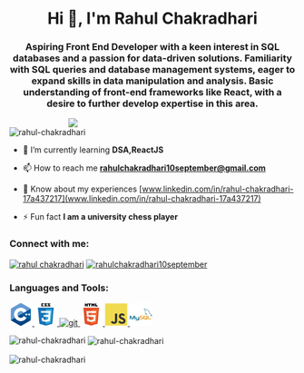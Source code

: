 <h1 align="center">Hi 👋, I'm Rahul Chakradhari</h1>
<h3 align="center">Aspiring Front End Developer with a keen interest in SQL databases and a passion for data-driven solutions. Familiarity with SQL queries and database management systems, eager to expand skills in data manipulation and analysis. Basic understanding of front-end frameworks like React, with a desire to further develop expertise in this area.</h3>

<img align="right" width="400" src="https://dribbble.com/shots/4502924-Python-developer-animation/attachments/10432197?mode=media">

<p align="left"> <img src="https://komarev.com/ghpvc/?username=rahul-chakradhari&label=Profile%20views&color=0e75b6&style=flat" alt="rahul-chakradhari" /> </p>

- 🌱 I’m currently learning **DSA,ReactJS**

- 📫 How to reach me **rahulchakradhari10september@gmail.com**

- 📄 Know about my experiences [www.linkedin.com/in/rahul-chakradhari-17a437217](www.linkedin.com/in/rahul-chakradhari-17a437217)

- ⚡ Fun fact **I am a university chess player**

<h3 align="left">Connect with me:</h3>
<p align="left">
<a href="https://linkedin.com/in/rahul chakradhari" target="blank"><img align="center" src="https://raw.githubusercontent.com/rahuldkjain/github-profile-readme-generator/master/src/images/icons/Social/linked-in-alt.svg" alt="rahul chakradhari" height="30" width="40" /></a>
<a href="https://www.leetcode.com/rahulchakradhari10september" target="blank"><img align="center" src="https://raw.githubusercontent.com/rahuldkjain/github-profile-readme-generator/master/src/images/icons/Social/leet-code.svg" alt="rahulchakradhari10september" height="30" width="40" /></a>
</p>

<h3 align="left">Languages and Tools:</h3>
<p align="left"> <a href="https://www.w3schools.com/cpp/" target="_blank" rel="noreferrer"> <img src="https://raw.githubusercontent.com/devicons/devicon/master/icons/cplusplus/cplusplus-original.svg" alt="cplusplus" width="40" height="40"/> </a> <a href="https://www.w3schools.com/css/" target="_blank" rel="noreferrer"> <img src="https://raw.githubusercontent.com/devicons/devicon/master/icons/css3/css3-original-wordmark.svg" alt="css3" width="40" height="40"/> </a> <a href="https://git-scm.com/" target="_blank" rel="noreferrer"> <img src="https://www.vectorlogo.zone/logos/git-scm/git-scm-icon.svg" alt="git" width="40" height="40"/> </a> <a href="https://www.w3.org/html/" target="_blank" rel="noreferrer"> <img src="https://raw.githubusercontent.com/devicons/devicon/master/icons/html5/html5-original-wordmark.svg" alt="html5" width="40" height="40"/> </a> <a href="https://developer.mozilla.org/en-US/docs/Web/JavaScript" target="_blank" rel="noreferrer"> <img src="https://raw.githubusercontent.com/devicons/devicon/master/icons/javascript/javascript-original.svg" alt="javascript" width="40" height="40"/> </a> <a href="https://www.mysql.com/" target="_blank" rel="noreferrer"> <img src="https://raw.githubusercontent.com/devicons/devicon/master/icons/mysql/mysql-original-wordmark.svg" alt="mysql" width="40" height="40"/> </a> </p>

<p><img align="left" src="https://github-readme-stats.vercel.app/api/top-langs?username=rahul-chakradhari&show_icons=true&locale=en&layout=compact" alt="rahul-chakradhari" /></p>

<p>&nbsp;<img align="center" src="https://github-readme-stats.vercel.app/api?username=rahul-chakradhari&show_icons=true&locale=en" alt="rahul-chakradhari" /></p>

<p><img align="center" src="https://github-readme-streak-stats.herokuapp.com/?user=rahul-chakradhari&" alt="rahul-chakradhari" /></p>
